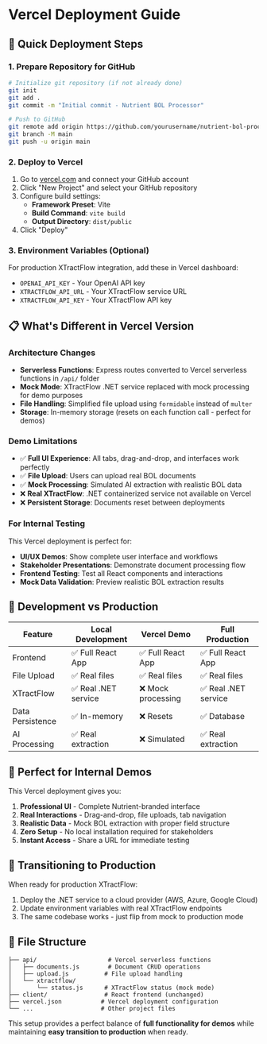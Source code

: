 # Vercel Deployment Guide

## 🚀 **Quick Deployment Steps**

### 1. **Prepare Repository for GitHub**
```bash
# Initialize git repository (if not already done)
git init
git add .
git commit -m "Initial commit - Nutrient BOL Processor"

# Push to GitHub
git remote add origin https://github.com/yourusername/nutrient-bol-processor.git
git branch -M main
git push -u origin main
```

### 2. **Deploy to Vercel**
1. Go to [vercel.com](https://vercel.com) and connect your GitHub account
2. Click "New Project" and select your GitHub repository
3. Configure build settings:
   - **Framework Preset**: Vite
   - **Build Command**: `vite build`
   - **Output Directory**: `dist/public`
4. Click "Deploy"

### 3. **Environment Variables (Optional)**
For production XTractFlow integration, add these in Vercel dashboard:
- `OPENAI_API_KEY` - Your OpenAI API key
- `XTRACTFLOW_API_URL` - Your XTractFlow service URL
- `XTRACTFLOW_API_KEY` - Your XTractFlow API key

## 📋 **What's Different in Vercel Version**

### **Architecture Changes**
- **Serverless Functions**: Express routes converted to Vercel serverless functions in `/api/` folder
- **Mock Mode**: XTractFlow .NET service replaced with mock processing for demo purposes
- **File Handling**: Simplified file upload using `formidable` instead of `multer`
- **Storage**: In-memory storage (resets on each function call - perfect for demos)

### **Demo Limitations**
- ✅ **Full UI Experience**: All tabs, drag-and-drop, and interfaces work perfectly
- ✅ **File Upload**: Users can upload real BOL documents
- ✅ **Mock Processing**: Simulated AI extraction with realistic BOL data
- ❌ **Real XTractFlow**: .NET containerized service not available on Vercel
- ❌ **Persistent Storage**: Documents reset between deployments

### **For Internal Testing**
This Vercel deployment is perfect for:
- **UI/UX Demos**: Show complete user interface and workflows
- **Stakeholder Presentations**: Demonstrate document processing flow
- **Frontend Testing**: Test all React components and interactions
- **Mock Data Validation**: Preview realistic BOL extraction results

## 🔧 **Development vs Production**

| Feature | Local Development | Vercel Demo | Full Production |
|---------|------------------|-------------|----------------|
| Frontend | ✅ Full React App | ✅ Full React App | ✅ Full React App |
| File Upload | ✅ Real files | ✅ Real files | ✅ Real files |
| XTractFlow | ✅ Real .NET service | ❌ Mock processing | ✅ Real .NET service |
| Data Persistence | ✅ In-memory | ❌ Resets | ✅ Database |
| AI Processing | ✅ Real extraction | ❌ Simulated | ✅ Real extraction |

## 🎯 **Perfect for Internal Demos**

This Vercel deployment gives you:
1. **Professional UI** - Complete Nutrient-branded interface
2. **Real Interactions** - Drag-and-drop, file uploads, tab navigation
3. **Realistic Data** - Mock BOL extraction with proper field structure
4. **Zero Setup** - No local installation required for stakeholders
5. **Instant Access** - Share a URL for immediate testing

## 🔄 **Transitioning to Production**

When ready for production XTractFlow:
1. Deploy the .NET service to a cloud provider (AWS, Azure, Google Cloud)
2. Update environment variables with real XTractFlow endpoints
3. The same codebase works - just flip from mock to production mode

## 📁 **File Structure**
```
├── api/                    # Vercel serverless functions
│   ├── documents.js        # Document CRUD operations
│   ├── upload.js          # File upload handling
│   └── xtractflow/
│       └── status.js      # XTractFlow status (mock mode)
├── client/                # React frontend (unchanged)
├── vercel.json           # Vercel deployment configuration
└── ...                   # Other project files
```

This setup provides a perfect balance of **full functionality for demos** while maintaining **easy transition to production** when ready.